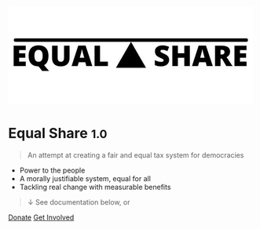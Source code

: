 <!-- _coverpage.md -->

![logo](_media/equalshare.jpg)

# Equal Share <small>1.0</small>

> An attempt at creating a fair and equal tax system for democracies

- Power to the people
- A morally justifiable system, equal for all
- Tackling real change with measurable benefits

> &#8595; See documentation below, or


[Donate]()
[Get Involved]()